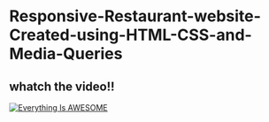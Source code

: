 # Responsive-Restaurant-website-Created-using-HTML-CSS-and-Media-Queries

## whatch the video!!

[![Everything Is AWESOME](https://image.shutterstock.com/image-vector/web-video-player-modern-design-600w-1499854778.jpg)](https://www.youtube.com/watch?v=d5xVrHndsgw "Everything Is AWESOME")


